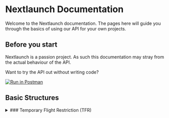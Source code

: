 # Nextlaunch Documentation

Welcome to the Nextlaunch documentation. The pages here will guide you through the basics of using our API for your own
projects.

## Before you start

Nextlaunch is a passion project. As such this documentation may stray from the actual behaviour of the API.

Want to try the API out without writing code?

[![Run in Postman](https://run.pstmn.io/button.svg)](https://app.getpostman.com/run-collection/a79e7d16088a2d207213)

## Basic Structures

<details>
<summary>### Temporary Flight Restriction (TFR)
</summary>

<br>
<details open>

<summary>Schema
</summary>

<br>

|Field|Type|Description|
|:---:|:---:|:---:|
|id|UUID(v4)/String|The ID of the TFR|
|name|String|The identifier provided by the source|
|location|String|The location of affected by the TFR|
|revision|Number|The number of times this TFR has been revised|
|added|Timestamp|The time this TFR revision was added to the database (UTC/Zulu)|
|start|Timestamp|The time this TFR is scheduled to begin (UTC/Zulu)|
|end|Timestamp|The time this TFR is scheduled to end (UTC/Zulu)
|last Detected|Timestamp|The last time this TFR was detected by the system (UTC/Zulu)|
|status|[Status](#tfr-status)|Status information about the TFR
|description|String|A brief description of the TFR|
|text|String|The raw text of the TFR|
|altitudesAffected|[Altitudes](#tfr-altitudes)|Altitude information for the TFR
|links.map|String|A URL to an image of the areas this TFR affects (Provided by the FAA)|
|links.source|String|A URL to this TFR's source page|

### Status {#tfr-status}

|Field|Type|Description|
|:---:|:---:|:---:|
|withdrawal.withdrawn|Boolean|If the TFR has been withdrawn|
|withdrawal.time|Timestamp/Null|The time the TFR was withdrawn (For a more reliable source, use `TFR.lastDetected`|
|expired|Boolean|If the TFR has expired|
|effective|Boolean|If the TFR is considered "in effect" (current time is between start and end, and the TFR has not been withdrawn)|

### Altitudes {#tfr-altitudes}

|Field|Type|Description|
|:---:|:---:|:---:|
|upper|[AltitudeInfo](#tfr-alt-info)|Information about the upper limit of this TFR|
|lower|[AltitudeInfo](#tfr-alt-info)|Information about the lower limit of this TFR|
|message|String|This altitude pairing expressed in a human readable format|

### Altitude Information {#tfr-alt-info}

|Field|Type|Description|
|:---:|:---:|:---:|
|height|Number|The value of the limit|
|unit|String|The units that `height` is measured in|
|inclusive|Boolean|Whether the value of `height` is inclusive, or not|
|trusted|Boolean|Whether or not Nextlaunch can trust the data provided in this limit|

</details>

<details>
<br>
<summary>
Sample
</summary>
<br>

```json
{
    "id": "797d0a62-3aab-460e-9881-f18f2bd1bc97",
    "name": "1/4530",
    "location": "Cape canaveral, Florida",
    "revision": 0,
    "added": "2021-04-04T00:00:00.000Z",
    "start": "2021-04-07T15:00:00.000Z",
    "end": "2021-04-07T17:24:00.000Z",
    "lastDetected": "2021-04-07T17:28:06.744Z",
    "status": {
        "withdrawal": {
            "withdrawn": true,
            "time": "2021-04-07T17:28:06.744Z"
        },
        "expired": true,
        "effective": false
    },
    "description": "CAPE CANAVERAL, FL, Wednesday, April 07, 2021 UTC",
    "text": "!FDC 1/4530 ZJX FL..AIRSPACE CAPE CANAVERAL, FL..TEMPORARY FLIGHT RESTRICTION. PURSUANT TO 14 CFR SECTION 91.143, SPACE OPERATIONS AREA, AIRCRAFT OPERATIONS ARE PROHIBITED WITHIN AN AREA DEFINED AS 285116N0804219W (OMN141034.4) TO 290730N0803000W (OMN108033.9) THEN CLOCKWISE ON A 30 NM ARC CENTERED ON 283703N0803647W (OMN147048.7) TO 281330N0801600W (OMN145078.4) TO 282501N0803029W (OMN149061.9) TO 282501N0803759W (OMN155058.8) TO 282501N0804144W (OMN157057.4) TO 283121N0804349W (OMN157050.9) TO 283801N0804701W (OMN157043.7) TO 284910N0805044W (OMN154032.2) TO THE POINT OF ORIGIN SFC-FL180 EFFECTIVE 2104071500 UTC UNTIL 2104071724 UTC. 2104071500-2104071724",
    "altitudesAffected": {
        "upper": {
            "height": 180,
            "unit": "FL",
            "inclusive": true,
            "trusted": true
        },
        "lower": {
            "height": 0,
            "unit": "FL",
            "inclusive": true,
            "trusted": true
        },
        "message": "From the surface up to and including FLight Level 180"
    },
    "links": {
        "map": "https://tfr.faa.gov/save_maps/sect_1_4530.gif",
        "source": "https://tfr.faa.gov/save_pages/detail_1_4530.html"
    }
}

```

</details>
</details>
